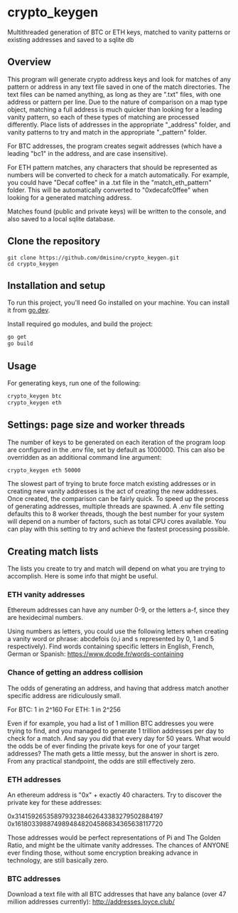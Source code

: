 # crypto_keygen
Multithreaded generation of BTC or ETH keys, matched to vanity patterns or existing addresses and saved to a sqlite db

## Overview

This program will generate crypto address keys and look for matches of any pattern or address in any text file saved in one of the match directories. The text files can be named anything, as long as they are ".txt" files, with one address or pattern per line. Due to the nature of comparison on a map type object, matching a full address is much quicker than looking for a leading vanity pattern, so each of these types of matching are processed differently. Place lists of addresses in the appropriate "_address" folder, and vanity patterns to try and match in the appropriate "_pattern" folder.

For BTC addresses, the program creates segwit addresses (which have a leading "bc1" in the address, and are case insensitive).

For ETH pattern matches, any characters that should be represented as numbers will be converted to check for a match automatically. For example, you could have "Decaf coffee" in a .txt file in the "match_eth_pattern" folder. This will be automatically converted to "0xdecafc0ffee" when looking for a generated matching address.

Matches found (public and private keys) will be written to the console, and also saved to a local sqlite database.

## Clone the repository

```console
git clone https://github.com/dmisino/crypto_keygen.git
cd crypto_keygen
```

## Installation and setup

To run this project, you'll need Go installed on your machine. You can install it from [go.dev](https://go.dev/doc/install).

Install required go modules, and build the project:

```bash
go get
go build
```

## Usage

For generating keys, run one of the following:

```bash
crypto_keygen btc
crypto_keygen eth
```

## Settings: page size and worker threads

The number of keys to be generated on each iteration of the program loop are configured in the .env file, set by default as 1000000. This can also be overridden as an additional command line argument:

```bash
crypto_keygen eth 50000
```

The slowest part of trying to brute force match existing addresses or in creating new vanity addresses is the act of creating the new addresses. Once created, the comparison can be fairly quick. To speed up the process of generating addresses, multiple threads are spawned. A .env file setting defaults this to 8 worker threads, though the best number for your system will depend on a number of factors, such as total CPU cores available. You can play with this setting to try and achieve the fastest processing possible.

## Creating match lists

The lists you create to try and match will depend on what you are trying to accomplish. Here is some info that might be useful.

### ETH vanity addresses

Ethereum addresses can have any number 0-9, or the letters a-f, since they are hexidecimal numbers.

Using numbers as letters, you could use the following letters when creating a vanity word or phrase: abcdefois (o,i and s represented by 0, 1 and 5 respectively). Find words containing specific letters in English, French, German or Spanish: https://www.dcode.fr/words-containing

### Chance of getting an address collision

The odds of generating an address, and having that address match another specific address are ridiculously small.

For BTC: 1 in 2^160
For ETH: 1 in 2^256

Even if for example, you had a list of 1 million BTC addresses you were trying to find, and you managed to generate 1 trillion addresses per day to check for a match. And say you did that every day for 50 years. What would the odds be of ever finding the private keys for one of your target addresses? The math gets a little messy, but the answer in short is zero. From any practical standpoint, the odds are still effectively zero.

### ETH addresses

An ethereum address is "0x" + exactly 40 characters. Try to discover the private key for these addresses:

0x3141592653589793238462643383279502884197
0x1618033988749894848204586834365638117720

Those addresses would be perfect representations of Pi and The Golden Ratio, and might be the ultimate vanity addresses. The chances of ANYONE ever finding those, without some encryption breaking advance in technology, are still basically zero.

### BTC addresses

Download a text file with all BTC addresses that have any balance (over 47 million addresses currently): http://addresses.loyce.club/ 
